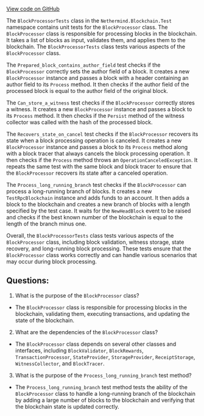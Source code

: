 [View code on GitHub](https://github.com/NethermindEth/nethermind/src/Nethermind/Nethermind.Blockchain.Test/BlockProcessorTests.cs)

The `BlockProcessorTests` class in the `Nethermind.Blockchain.Test` namespace contains unit tests for the `BlockProcessor` class. The `BlockProcessor` class is responsible for processing blocks in the blockchain. It takes a list of blocks as input, validates them, and applies them to the blockchain. The `BlockProcessorTests` class tests various aspects of the `BlockProcessor` class.

The `Prepared_block_contains_author_field` test checks if the `BlockProcessor` correctly sets the author field of a block. It creates a new `BlockProcessor` instance and passes a block with a header containing an author field to its `Process` method. It then checks if the author field of the processed block is equal to the author field of the original block.

The `Can_store_a_witness` test checks if the `BlockProcessor` correctly stores a witness. It creates a new `BlockProcessor` instance and passes a block to its `Process` method. It then checks if the `Persist` method of the witness collector was called with the hash of the processed block.

The `Recovers_state_on_cancel` test checks if the `BlockProcessor` recovers its state when a block processing operation is canceled. It creates a new `BlockProcessor` instance and passes a block to its `Process` method along with a block tracer that always cancels the block processing operation. It then checks if the `Process` method throws an `OperationCanceledException`. It repeats the same test with the same block and block tracer to ensure that the `BlockProcessor` recovers its state after a canceled operation.

The `Process_long_running_branch` test checks if the `BlockProcessor` can process a long-running branch of blocks. It creates a new `TestRpcBlockchain` instance and adds funds to an account. It then adds a block to the blockchain and creates a new branch of blocks with a length specified by the test case. It waits for the `NewHeadBlock` event to be raised and checks if the best known number of the blockchain is equal to the length of the branch minus one.

Overall, the `BlockProcessorTests` class tests various aspects of the `BlockProcessor` class, including block validation, witness storage, state recovery, and long-running block processing. These tests ensure that the `BlockProcessor` class works correctly and can handle various scenarios that may occur during block processing.
## Questions: 
 1. What is the purpose of the `BlockProcessor` class?
- The `BlockProcessor` class is responsible for processing blocks in the blockchain, validating them, executing transactions, and updating the state of the blockchain.

2. What are the dependencies of the `BlockProcessor` class?
- The `BlockProcessor` class depends on several other classes and interfaces, including `BlockValidator`, `BlockRewards`, `TransactionProcessor`, `StateProvider`, `StorageProvider`, `ReceiptStorage`, `WitnessCollector`, and `BlockTracer`.

3. What is the purpose of the `Process_long_running_branch` test method?
- The `Process_long_running_branch` test method tests the ability of the `BlockProcessor` class to handle a long-running branch of the blockchain by adding a large number of blocks to the blockchain and verifying that the blockchain state is updated correctly.